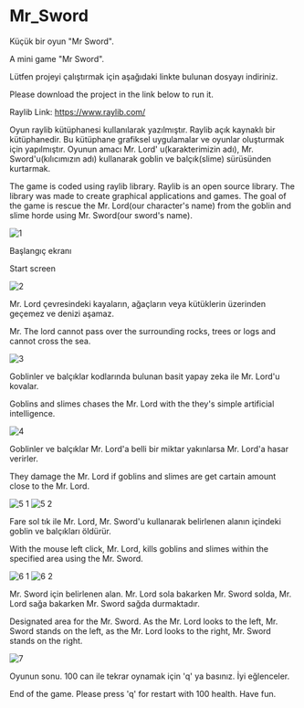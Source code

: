 # Mr_Sword
 Küçük bir oyun "Mr Sword".
 
 A mini game "Mr Sword".

Lütfen projeyi çalıştırmak için aşağıdaki linkte bulunan dosyayı indiriniz.

Please download the project in the link below to run it.

Raylib Link: https://www.raylib.com/

Oyun raylib kütüphanesi kullanılarak yazılmıştır. Raylib açık kaynaklı bir kütüphanedir. Bu kütüphane grafiksel uygulamalar ve oyunlar oluşturmak için yapılmıştır. Oyunun amacı Mr. Lord' u(karakterimizin adı), Mr. Sword'u(kılıcımızın adı) kullanarak goblin ve balçık(slime) sürüsünden kurtarmak. 

The game is coded using raylib library. Raylib is an open source library. The library was made to create graphical applications and games. The goal of the game is rescue the Mr. Lord(our character's name) from the goblin and slime horde using Mr. Sword(our sword's name).

![1](https://user-images.githubusercontent.com/76453513/218252422-c469f20d-6b67-46f9-91ee-32206084e3fb.png)

Başlangıç ekranı

Start screen

![2](https://user-images.githubusercontent.com/76453513/218252443-531d63b6-127b-48b8-b945-c09234b07c10.png)

Mr. Lord çevresindeki kayaların, ağaçların veya kütüklerin üzerinden geçemez ve denizi aşamaz.

Mr. The lord cannot pass over the surrounding rocks, trees or logs and cannot cross the sea.

![3](https://user-images.githubusercontent.com/76453513/218252495-c05c17f9-7f6a-48d5-bc30-931f295a13ac.png)

Goblinler ve balçıklar kodlarında bulunan basit yapay zeka ile Mr. Lord'u kovalar.

Goblins and slimes chases the Mr. Lord with the they's simple artificial intelligence.

![4](https://user-images.githubusercontent.com/76453513/218252639-b963393f-6963-4196-9b4e-cfbbe86dee4c.png)

Goblinler ve balçıklar Mr. Lord'a belli bir miktar yakınlarsa Mr. Lord'a hasar verirler.

They damage the Mr. Lord if goblins and slimes are get cartain amount close to the Mr. Lord.

![5 1](https://user-images.githubusercontent.com/76453513/218252779-3c69658f-068f-409f-9820-3e5491a3095a.png) ![5 2](https://user-images.githubusercontent.com/76453513/218252797-a9ca576d-46da-4df3-b699-be45edfadbfc.png)

Fare sol tık ile Mr. Lord, Mr. Sword'u kullanarak belirlenen alanın içindeki goblin ve balçıkları öldürür.

With the mouse left click, Mr. Lord, kills goblins and slimes within the specified area using the Mr. Sword.

![6 1](https://user-images.githubusercontent.com/76453513/218252991-8f3e5e15-ce41-462b-bff9-069e094b3097.png) ![6 2](https://user-images.githubusercontent.com/76453513/218252994-c3957f29-5e06-4c1a-b9b3-4ae0ecc850aa.png)

Mr. Sword için belirlenen alan. Mr. Lord sola bakarken Mr. Sword solda, Mr. Lord sağa bakarken Mr. Sword sağda durmaktadır.

Designated area for the Mr. Sword. As the Mr. Lord looks to the left, Mr. Sword stands on the left, as the Mr. Lord looks to the right, Mr. Sword stands on the right.

![7](https://user-images.githubusercontent.com/76453513/218253367-ecec907d-90c0-453c-bb7a-cf491426c5f1.png)

Oyunun sonu. 100 can ile tekrar oynamak için 'q' ya basınız. İyi eğlenceler.

End of the game. Please press 'q' for restart with 100 health. Have fun.











